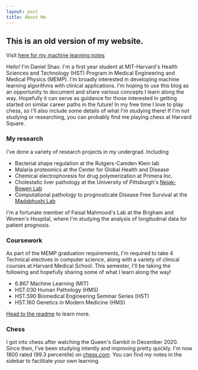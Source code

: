 ```yaml
---
layout: post
title: About Me
---
```


## This is an old version of my website.
Visit [here for my machine learning notes](danielshaowers.github.io/pages)

Hello! I'm Daniel Shao. I'm a first year student at MIT-Harvard's Health Sciences and Technology (HST) Program in Medical Engineering and Medical Physics (MEMP). I'm broadly interested in developing machine learning algorithms with clinical applications. I'm hoping to use this blog as an opportunity to document and share various concepts I learn along the way. Hopefully it can serve as guidance for those interested in getting started on similar career paths in the future! In my free time I love to play chess, so I'll also include some details of what I'm studying there! If I'm not studying or researching, you can probably find me playing chess at Harvard Square.
### My research

I've done a variety of research projects in my undergrad. Including

* Bacterial shape regulation at the Rutgers-Camden Klein lab
* Malaria proteomics at the Center for Global Health and Disease
* Chemical electrophoresis for drug polymerization at Primera Inc.
* Cholestatic liver pathology at the University of Pittsburgh's [Nejak-Bowen Lab](https://path.upmc.edu/personnel/Faculty/Nejak-Bowen.htm)
* Computational pathology to prognosticate Disease Free Survival at the [Madabhushi Lab](https://engineering.case.edu/centers/ccipd/)

I'm a fortunate member of Faisal Mahmood's Lab at the Brigham and Women's Hospital, where I'm studying the analysis of longitudinal data for patient prognosis.

### Coursework
As part of the MEMP graduation requirements, I'm required to take 4 Technical electives in computer science, along with a variety of clinical courses at Harvard Medical School. This semester, I'll be taking the following and hopefully sharing some of what I learn along the way!
* 6.867 Machine Learning (MIT)
* HST.030 Human Pathology (HMS)
* HST.590 Biomedical Engineering Seminar Series (HST)
* HST.160 Genetics in Modern Medicine (HMS)

[Head to the readme](https://github.com/poole/hyde#readme) to learn more.

### Chess
I got into chess after watching the Queen's Gambit in December 2020. Since then, I've been studying intently and improving pretty quickly. I'm now 1800 rated (99.3 percentile) on [chess.com](chess.com). You can find my notes in the sidebar to facilitate your own learning.  
